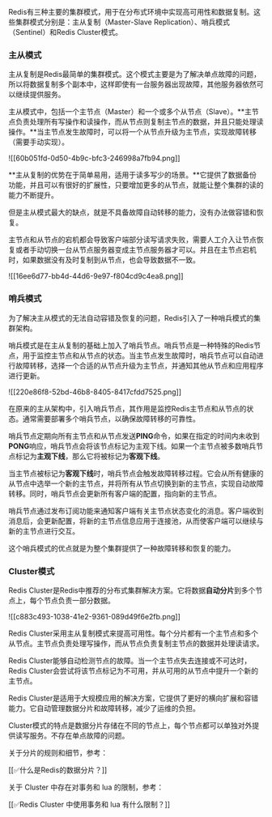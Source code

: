 Redis有三种主要的集群模式，用于在分布式环境中实现高可用性和数据复制。这些集群模式分别是：主从复制（Master-Slave Replication）、哨兵模式（Sentinel）和Redis Cluster模式。



### 主从模式


主从复制是Redis最简单的集群模式。这个模式主要是为了解决单点故障的问题，所以将数据复制多个副本中，这样即使有一台服务器出现故障，其他服务器依然可以继续提供服务。



主从模式中，包括一个主节点（Master）和一个或多个从节点（Slave）。**主节点负责处理所有写操作和读操作，而从节点则复制主节点的数据，并且只能处理读操作。**当主节点发生故障时，可以将一个从节点升级为主节点，实现故障转移（需要手动实现）。



![[60b051fd-0d50-4b9c-bfc3-246998a7fb94.png]]



**主从复制的优势在于简单易用，适用于读多写少的场景。**它提供了数据备份功能，并且可以有很好的扩展性，只要增加更多的从节点，就能让整个集群的读的能力不断提升。



但是主从模式最大的缺点，就是不具备故障自动转移的能力，没有办法做容错和恢复。



主节点和从节点的宕机都会导致客户端部分读写请求失败，需要人工介入让节点恢复或者手动切换一台从节点服务器变成主节点服务器才可以。并且在主节点宕机时，如果数据没有及时复制到从节点，也会导致数据不一致。



![[16ee6d77-bb4d-44d6-9e97-f804cd9c4ea8.png]]



### 哨兵模式


为了解决主从模式的无法自动容错及恢复的问题，Redis引入了一种哨兵模式的集群架构。



哨兵模式是在主从复制的基础上加入了哨兵节点。哨兵节点是一种特殊的Redis节点，用于监控主节点和从节点的状态。当主节点发生故障时，哨兵节点可以自动进行故障转移，选择一个合适的从节点升级为主节点，并通知其他从节点和应用程序进行更新。



![[220e86f8-52bd-46b8-8405-8417cfdd7525.png]]





在原来的主从架构中，引入哨兵节点，其作用是监控Redis主节点和从节点的状态。通常需要部署多个哨兵节点，以确保故障转移的可靠性。



哨兵节点定期向所有主节点和从节点发送**PING**命令，如果在指定的时间内未收到**PONG**响应，哨兵节点会将该节点标记为主观下线。如果一个主节点被多数哨兵节点标记为**主观下线**，那么它将被标记为**客观下线**。



当主节点被标记为**客观下线**时，哨兵节点会触发故障转移过程。它会从所有健康的从节点中选举一个新的主节点，并将所有从节点切换到新的主节点，实现自动故障转移。同时，哨兵节点会更新所有客户端的配置，指向新的主节点。



哨兵节点通过发布订阅功能来通知客户端有关主节点状态变化的消息。客户端收到消息后，会更新配置，将新的主节点信息应用于连接池，从而使客户端可以继续与新的主节点进行交互。



这个哨兵模式的优点就是为整个集群提供了一种故障转移和恢复的能力。



### Cluster模式


Redis Cluster是Redis中推荐的分布式集群解决方案。它将数据**自动分片**到多个节点上，每个节点负责一部分数据。 



![[c883c493-1038-41e2-9361-089d49f6e2fb.png]]



Redis Cluster采用主从复制模式来提高可用性。每个分片都有一个主节点和多个从节点。主节点负责处理写操作，而从节点负责复制主节点的数据并处理读请求。



Redis Cluster能够自动检测节点的故障。当一个主节点失去连接或不可达时，Redis Cluster会尝试将该节点标记为不可用，并从可用的从节点中提升一个新的主节点。



Redis Cluster是适用于大规模应用的解决方案，它提供了更好的横向扩展和容错能力。它自动管理数据分片和故障转移，减少了运维的负担。



Cluster模式的特点是数据分片存储在不同的节点上，每个节点都可以单独对外提供读写服务。不存在单点故障的问题。



关于分片的规则和细节，参考：



[[✅什么是Redis的数据分片？]]



关于 Cluster 中存在对事务和 lua 的限制，参考：



[[✅Redis Cluster 中使用事务和 lua 有什么限制？]]

